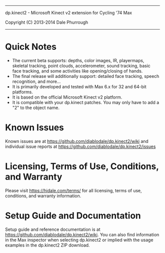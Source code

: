 ****************************************************************************
  dp.kinect2 - Microsoft Kinect v2 extension for Cycling '74 Max

  Copyright (C) 2013-2014 Dale Phurrough
****************************************************************************

Quick Notes
============

* The current beta supports: depths, color images, IR, playermaps, skeletal tracking, point clouds, accelerometer, sound tracking, basic face tracking, and some activities like opening/closing of hands.
* The final release will additionally support: detailed face tracking, speech recognition, and more…
* It is primarily developed and tested with Max 6.x for 32 and 64-bit platforms.
* It is based on the official Microsoft Kinect v2 platform.
* It is compatible with your dp.kinect patches. You may only have to add a "2" to the object name.

Known Issues
============


Known issues are at https://github.com/diablodale/dp.kinect2/wiki and individual issue reports at https://github.com/diablodale/dp.kinect2/issues

Licensing, Terms of Use, Conditions, and Warranty
==============================

Please visit https://hidale.com/terms/ for all licensing, terms of use, conditions, and warranty information.

Setup Guide and Documentation
==============================

Setup guide and reference documentation is at https://github.com/diablodale/dp.kinect2/wiki. You can also find information in the Max inspector when selecting dp.kinect2 or implied with the usage examples in the dp.kinect2 ZIP download.
